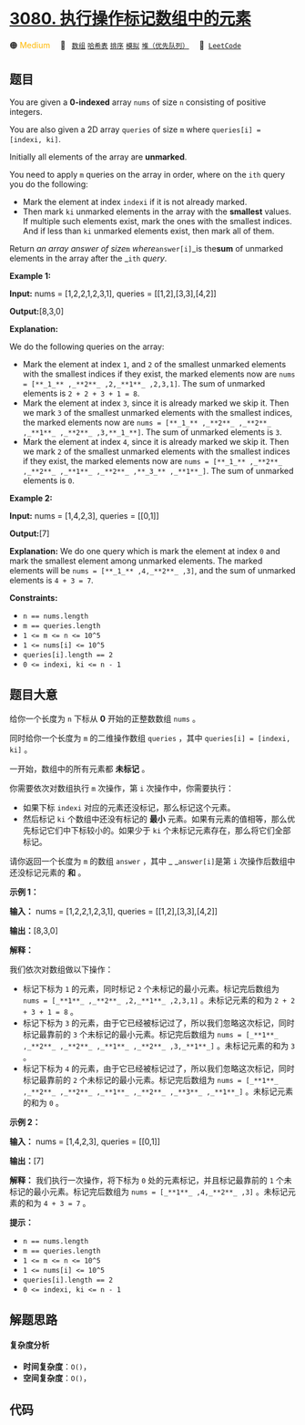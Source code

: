 # [3080. 执行操作标记数组中的元素](https://leetcode.com/problems/mark-elements-on-array-by-performing-queries)

🟠 <font color=#ffb800>Medium</font>&emsp; 🔖&ensp; [`数组`](/tag/array.md) [`哈希表`](/tag/hash-table.md) [`排序`](/tag/sorting.md) [`模拟`](/tag/simulation.md) [`堆（优先队列）`](/tag/heap-priority-queue.md)&emsp; 🔗&ensp;[`LeetCode`](https://leetcode.com/problems/mark-elements-on-array-by-performing-queries)

## 题目

You are given a **0-indexed** array `nums` of size `n` consisting of positive
integers.

You are also given a 2D array `queries` of size `m` where `queries[i] =
[indexi, ki]`.

Initially all elements of the array are **unmarked**.

You need to apply `m` queries on the array in order, where on the `ith` query
you do the following:

  * Mark the element at index `indexi` if it is not already marked.
  * Then mark `ki` unmarked elements in the array with the **smallest** values. If multiple such elements exist, mark the ones with the smallest indices. And if less than `ki` unmarked elements exist, then mark all of them.

Return _an array answer of size_`m` _where_`answer[i]`_is the**sum** of
unmarked elements in the array after the _`ith` _query_.



**Example 1:**

**Input:** nums = [1,2,2,1,2,3,1], queries = [[1,2],[3,3],[4,2]]

**Output:**[8,3,0]

**Explanation:**

We do the following queries on the array:

  * Mark the element at index `1`, and `2` of the smallest unmarked elements with the smallest indices if they exist, the marked elements now are `nums = [**_1_** ,_**2**_ ,2,_**1**_ ,2,3,1]`. The sum of unmarked elements is `2 + 2 + 3 + 1 = 8`.
  * Mark the element at index `3`, since it is already marked we skip it. Then we mark `3` of the smallest unmarked elements with the smallest indices, the marked elements now are `nums = [**_1_** ,_**2**_ ,_**2**_ ,_**1**_ ,_**2**_ ,3,**_1_**]`. The sum of unmarked elements is `3`.
  * Mark the element at index `4`, since it is already marked we skip it. Then we mark `2` of the smallest unmarked elements with the smallest indices if they exist, the marked elements now are `nums = [**_1_** ,_**2**_ ,_**2**_ ,_**1**_ ,_**2**_ ,**_3_** ,_**1**_]`. The sum of unmarked elements is `0`.

**Example 2:**

**Input:** nums = [1,4,2,3], queries = [[0,1]]

**Output:**[7]

**Explanation:** We do one query which is mark the element at index `0` and
mark the smallest element among unmarked elements. The marked elements will be
`nums = [**_1_** ,4,_**2**_ ,3]`, and the sum of unmarked elements is `4 + 3 =
7`.



**Constraints:**

  * `n == nums.length`
  * `m == queries.length`
  * `1 <= m <= n <= 10^5`
  * `1 <= nums[i] <= 10^5`
  * `queries[i].length == 2`
  * `0 <= indexi, ki <= n - 1`


## 题目大意

给你一个长度为 `n` 下标从 **0**  开始的正整数数组 `nums` 。

同时给你一个长度为 `m` 的二维操作数组 `queries` ，其中 `queries[i] = [indexi, ki]` 。

一开始，数组中的所有元素都 **未标记**  。

你需要依次对数组执行 `m` 次操作，第 `i` 次操作中，你需要执行：

  * 如果下标 `indexi` 对应的元素还没标记，那么标记这个元素。
  * 然后标记 `ki` 个数组中还没有标记的 **最小**  元素。如果有元素的值相等，那么优先标记它们中下标较小的。如果少于 `ki` 个未标记元素存在，那么将它们全部标记。

请你返回一个长度为 `m` 的数组 `answer` ，其中 _ _`answer[i]`是第 `i` 次操作后数组中还没标记元素的 **和**  。



**示例 1：**

**输入：** nums = [1,2,2,1,2,3,1], queries = [[1,2],[3,3],[4,2]]

**输出：**[8,3,0]

**解释：**

我们依次对数组做以下操作：

  * 标记下标为 `1` 的元素，同时标记 `2` 个未标记的最小元素。标记完后数组为 `nums = [_**1**_ ,_**2**_ ,2,_**1**_ ,2,3,1]` 。未标记元素的和为 `2 + 2 + 3 + 1 = 8` 。
  * 标记下标为 `3` 的元素，由于它已经被标记过了，所以我们忽略这次标记，同时标记最靠前的 `3` 个未标记的最小元素。标记完后数组为 `nums = [_**1**_ ,_**2**_ ,_**2**_ ,_**1**_ ,_**2**_ ,3,_**1**_]` 。未标记元素的和为 `3` 。
  * 标记下标为 `4` 的元素，由于它已经被标记过了，所以我们忽略这次标记，同时标记最靠前的 `2` 个未标记的最小元素。标记完后数组为 `nums = [_**1**_ ,_**2**_ ,_**2**_ ,_**1**_ ,_**2**_ ,_**3**_ ,_**1**_]` 。未标记元素的和为 `0` 。

**示例 2：**

**输入：** nums = [1,4,2,3], queries = [[0,1]]

**输出：**[7]

**解释：** 我们执行一次操作，将下标为 `0` 处的元素标记，并且标记最靠前的 `1` 个未标记的最小元素。标记完后数组为 `nums =
[_**1**_ ,4,_**2**_ ,3]` 。未标记元素的和为 `4 + 3 = 7` 。



**提示：**

  * `n == nums.length`
  * `m == queries.length`
  * `1 <= m <= n <= 10^5`
  * `1 <= nums[i] <= 10^5`
  * `queries[i].length == 2`
  * `0 <= indexi, ki <= n - 1`


## 解题思路

#### 复杂度分析

- **时间复杂度**：`O()`，
- **空间复杂度**：`O()`，

## 代码

```javascript

```